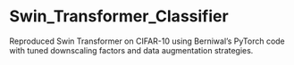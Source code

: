 # Swin_Transformer_Classifier
Reproduced Swin Transformer on CIFAR-10 using Berniwal’s PyTorch code with tuned downscaling factors and data augmentation strategies.
